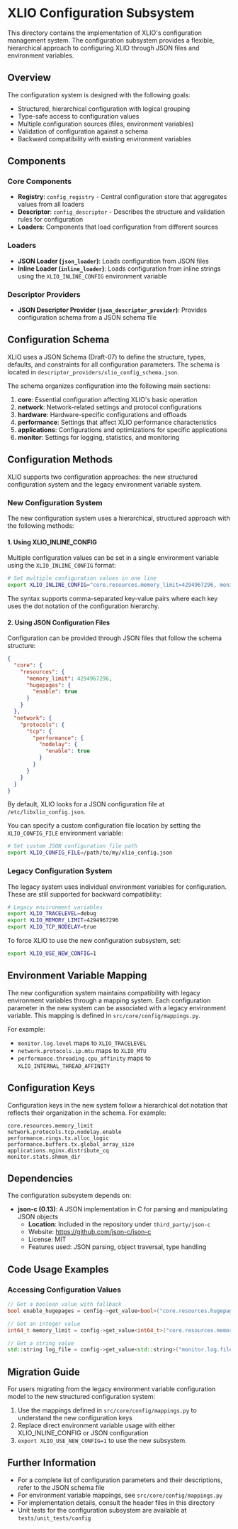 # XLIO Configuration Subsystem

This directory contains the implementation of XLIO's configuration management system. The configuration subsystem provides a flexible, hierarchical approach to configuring XLIO through JSON files and environment variables.

## Overview

The configuration system is designed with the following goals:
- Structured, hierarchical configuration with logical grouping
- Type-safe access to configuration values
- Multiple configuration sources (files, environment variables)
- Validation of configuration against a schema
- Backward compatibility with existing environment variables

## Components

### Core Components

- **Registry**: `config_registry` - Central configuration store that aggregates values from all loaders
- **Descriptor**: `config_descriptor` - Describes the structure and validation rules for configuration
- **Loaders**: Components that load configuration from different sources

### Loaders

- **JSON Loader (`json_loader`)**: Loads configuration from JSON files
- **Inline Loader (`inline_loader`)**: Loads configuration from inline strings using the `XLIO_INLINE_CONFIG` environment variable

### Descriptor Providers

- **JSON Descriptor Provider (`json_descriptor_provider`)**: Provides configuration schema from a JSON schema file

## Configuration Schema

XLIO uses a JSON Schema (Draft-07) to define the structure, types, defaults, and constraints for all configuration parameters. The schema is located in `descriptor_providers/xlio_config_schema.json`.

The schema organizes configuration into the following main sections:

1. **core**: Essential configuration affecting XLIO's basic operation
2. **network**: Network-related settings and protocol configurations
3. **hardware**: Hardware-specific configurations and offloads
4. **performance**: Settings that affect XLIO performance characteristics
5. **applications**: Configurations and optimizations for specific applications
6. **monitor**: Settings for logging, statistics, and monitoring

## Configuration Methods

XLIO supports two configuration approaches: the new structured configuration system and the legacy environment variable system.

### New Configuration System

The new configuration system uses a hierarchical, structured approach with the following methods:

#### 1. Using XLIO_INLINE_CONFIG

Multiple configuration values can be set in a single environment variable using the `XLIO_INLINE_CONFIG` format:

```bash
# Set multiple configuration values in one line
export XLIO_INLINE_CONFIG="core.resources.memory_limit=4294967296, monitor.log.file_path=/tmp/xlio.log, network.protocols.tcp.nodelay.enable=true"
```

The syntax supports comma-separated key-value pairs where each key uses the dot notation of the configuration hierarchy.

#### 2. Using JSON Configuration Files

Configuration can be provided through JSON files that follow the schema structure:

```json
{
  "core": {
    "resources": {
      "memory_limit": 4294967296,
      "hugepages": {
        "enable": true
      }
    }
  },
  "network": {
    "protocols": {
      "tcp": {
        "performance": {
          "nodelay": {
            "enable": true
          }
        }
      }
    }
  }
}
```

By default, XLIO looks for a JSON configuration file at `/etc/libxlio_config.json`. 

You can specify a custom configuration file location by setting the `XLIO_CONFIG_FILE` environment variable:

```bash
# Set custom JSON configuration file path
export XLIO_CONFIG_FILE=/path/to/my/xlio_config.json
```

### Legacy Configuration System

The legacy system uses individual environment variables for configuration. These are still supported for backward compatibility:

```bash
# Legacy environment variables
export XLIO_TRACELEVEL=debug
export XLIO_MEMORY_LIMIT=4294967296
export XLIO_TCP_NODELAY=true
```

To force XLIO to use the new configuration subsystem, set:

```bash
export XLIO_USE_NEW_CONFIG=1
```

## Environment Variable Mapping

The new configuration system maintains compatibility with legacy environment variables through a mapping system. Each configuration parameter in the new system can be associated with a legacy environment variable. This mapping is defined in `src/core/config/mappings.py`.

For example:
- `monitor.log.level` maps to `XLIO_TRACELEVEL`
- `network.protocols.ip.mtu` maps to `XLIO_MTU`
- `performance.threading.cpu_affinity` maps to `XLIO_INTERNAL_THREAD_AFFINITY`

## Configuration Keys

Configuration keys in the new system follow a hierarchical dot notation that reflects their organization in the schema. For example:

```
core.resources.memory_limit
network.protocols.tcp.nodelay.enable
performance.rings.tx.alloc_logic
performance.buffers.tx.global_array_size
applications.nginx.distribute_cq
monitor.stats.shmem_dir
```

## Dependencies

The configuration subsystem depends on:
- **json-c (0.13)**: A JSON implementation in C for parsing and manipulating JSON objects
  - **Location**: Included in the repository under `third_party/json-c`
  - Website: https://github.com/json-c/json-c
  - License: MIT
  - Features used: JSON parsing, object traversal, type handling

## Code Usage Examples

### Accessing Configuration Values

```cpp
// Get a boolean value with fallback
bool enable_hugepages = config->get_value<bool>("core.resources.hugepages.enable");

// Get an integer value
int64_t memory_limit = config->get_value<int64_t>("core.resources.memory_limit");

// Get a string value
std::string log_file = config->get_value<std::string>("monitor.log.file_path");
```

## Migration Guide

For users migrating from the legacy environment variable configuration model to the new structured configuration system:

1. Use the mappings defined in `src/core/config/mappings.py` to understand the new configuration keys
2. Replace direct environment variable usage with either XLIO_INLINE_CONFIG or JSON configuration
3. `export XLIO_USE_NEW_CONFIG=1` to use the new subsystem.

## Further Information

- For a complete list of configuration parameters and their descriptions, refer to the JSON schema file
- For environment variable mappings, see `src/core/config/mappings.py`
- For implementation details, consult the header files in this directory
- Unit tests for the configuration subsystem are available at `tests/unit_tests/config` 